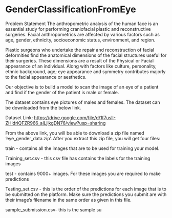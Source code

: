 # GenderClassificationFromEye

Problem Statement
The anthropometric analysis of the human face is an essential study for performing craniofacial plastic and reconstructive surgeries. Facial anthropometrics are affected by various factors such as age, gender, ethnicity, socioeconomic status, environment, and region.  

 

Plastic surgeons who undertake the repair and reconstruction of facial deformities find the anatomical dimensions of the facial structures useful for their surgeries. These dimensions are a result of the Physical or Facial appearance of an individual. Along with factors like culture, personality, ethnic background, age; eye appearance and symmetry contributes majorly to the facial appearance or aesthetics. 

 

Our objective is to build a model to scan the image of an eye of a patient and find if the gender of the patient is male or female.

 The dataset contains eye pictures of males and females. The dataset can be downloaded from the below link.

 

Dataset Link: https://drive.google.com/file/d/1f7uslI-ZHidriQFZR966_aILjlkgDN76/view?usp=sharing

From the above link, you will be able to download a zip file named ‘eye_gender_data.zip’. After you extract this zip file, you will get four files:

train - contains all the images that are to be used for training your model.

Training_set.csv - this csv file has contains the labels for the training images

test - contains 9000+ images. For these images you are required to make predictions

Testing_set.csv - this is the order of the predictions for each image that is to be submitted on the platform. Make sure the predictions you submit are with their image’s filename in the same order as given in this file.

sample_submission.csv- this is the sample su
